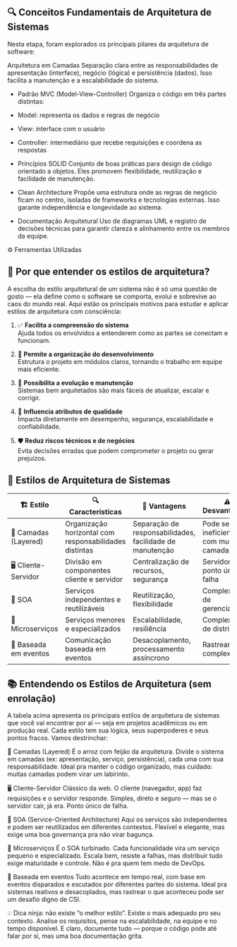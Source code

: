 ## 🔍 Conceitos Fundamentais de Arquitetura de Sistemas

Nesta etapa, foram explorados os principais pilares da arquitetura de software:

Arquitetura em Camadas Separação clara entre as responsabilidades de apresentação (interface), negócio (lógica) e persistência (dados). Isso facilita a manutenção e a escalabilidade do sistema.

* Padrão MVC (Model-View-Controller) Organiza o código em três partes distintas:

* Model: representa os dados e regras de negócio

* View: interface com o usuário

* Controller: intermediário que recebe requisições e coordena as respostas

* Princípios SOLID Conjunto de boas práticas para design de código orientado a objetos. Eles promovem flexibilidade, reutilização e facilidade de manutenção.

* Clean Architecture Propõe uma estrutura onde as regras de negócio ficam no centro, isoladas de frameworks e tecnologias externas. Isso garante independência e longevidade ao sistema.

* Documentação Arquitetural Uso de diagramas UML e registro de decisões técnicas para garantir clareza e alinhamento entre os membros da equipe.

⚙️ Ferramentas Utilizadas

## 🎯 Por que entender os estilos de arquitetura?

A escolha do estilo arquitetural de um sistema não é só uma questão de gosto — ela define como o software se comporta, evolui e sobrevive ao caos do mundo real. Aqui estão os principais motivos para estudar e aplicar estilos de arquitetura com consciência:

1. ✅ **Facilita a compreensão do sistema**  
   Ajuda todos os envolvidos a entenderem como as partes se conectam e funcionam.

2. 🧩 **Permite a organização do desenvolvimento**  
   Estrutura o projeto em módulos claros, tornando o trabalho em equipe mais eficiente.

3. 🔧 **Possibilita a evolução e manutenção**  
   Sistemas bem arquitetados são mais fáceis de atualizar, escalar e corrigir.

4. 🔐 **Influencia atributos de qualidade**  
   Impacta diretamente em desempenho, segurança, escalabilidade e confiabilidade.

5. 🛡️ **Reduz riscos técnicos e de negócios**  
   Evita decisões erradas que podem comprometer o projeto ou gerar prejuízos.

## 🧩 Estilos de Arquitetura de Sistemas

| 🏗️ Estilo             | 🔍 Características                                           | 🌟 Vantagens                                              | ⚠️ Desvantagens                             |
|------------------------|--------------------------------------------------------------|------------------------------------------------------------|----------------------------------------------|
| 🧱 Camadas (Layered)   | Organização horizontal com responsabilidades distintas       | Separação de responsabilidades, facilidade de manutenção   | Pode ser ineficiente com muitas camadas      |
| 🖥️ Cliente-Servidor    | Divisão em componentes cliente e servidor                    | Centralização de recursos, segurança                       | Servidor como ponto único de falha           |
| 🔗 SOA                 | Serviços independentes e reutilizáveis                       | Reutilização, flexibilidade                                | Complexidade de gerenciamento                |
| 🧩 Microserviços       | Serviços menores e especializados                            | Escalabilidade, resiliência                                | Complexidade de distribuição                 |
| 📡 Baseada em eventos  | Comunicação baseada em eventos                               | Desacoplamento, processamento assíncrono                   | Rastreamento complexo                        |


## 📚 Entendendo os Estilos de Arquitetura (sem enrolação)

A tabela acima apresenta os principais estilos de arquitetura de sistemas que você vai encontrar por aí — seja em projetos acadêmicos ou em produção real. Cada estilo tem sua lógica, seus superpoderes e seus pontos fracos. Vamos destrinchar:

🧱 Camadas (Layered) É o arroz com feijão da arquitetura. Divide o sistema em camadas (ex: apresentação, serviço, persistência), cada uma com sua responsabilidade. Ideal pra manter o código organizado, mas cuidado: muitas camadas podem virar um labirinto.

🖥️ Cliente-Servidor Clássico da web. O cliente (navegador, app) faz requisições e o servidor responde. Simples, direto e seguro — mas se o servidor cair, já era. Ponto único de falha.

🔗 SOA (Service-Oriented Architecture) Aqui os serviços são independentes e podem ser reutilizados em diferentes contextos. Flexível e elegante, mas exige uma boa governança pra não virar bagunça.

🧩 Microserviços É o SOA turbinado. Cada funcionalidade vira um serviço pequeno e especializado. Escala bem, resiste a falhas, mas distribuir tudo exige maturidade e controle. Não é pra quem tem medo de DevOps.

📡 Baseada em eventos Tudo acontece em tempo real, com base em eventos disparados e escutados por diferentes partes do sistema. Ideal pra sistemas reativos e desacoplados, mas rastrear o que aconteceu pode ser um desafio digno de CSI.

💡 Dica ninja: não existe “o melhor estilo”. Existe o mais adequado pro seu contexto. Analise os requisitos, pense na escalabilidade, na equipe e no tempo disponível. E claro, documente tudo — porque o código pode até falar por si, mas uma boa documentação grita.
